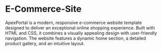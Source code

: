 # E-Commerce-Site
ApexPortal is a modern, responsive e-commerce website template designed to deliver an exceptional online shopping experience. Built with HTML and CSS, it combines a visually appealing design with user-friendly navigation. The website features a dynamic home section, a detailed product gallery, and an intuitive layout.
